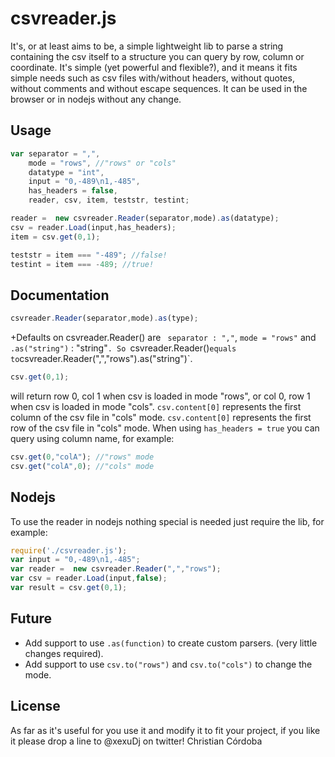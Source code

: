 # csvreader.js
It's, or at least aims to be, a simple lightweight lib to parse a string containing the csv itself to a structure you can query by row, column or coordinate.
It's simple (yet powerful and flexible?), and it means it fits simple needs such as csv files with/without headers, without quotes, without comments and without escape sequences.
It can be used in the browser or in nodejs without any change.

## Usage
````javascript
var separator = ",",
	mode = "rows", //"rows" or "cols"
	datatype = "int",
	input = "0,-489\n1,-485",
	has_headers = false,
	reader, csv, item, teststr, testint;

reader =  new csvreader.Reader(separator,mode).as(datatype);
csv = reader.Load(input,has_headers);
item = csv.get(0,1);

teststr = item === "-489"; //false!
testint = item === -489; //true!
````

## Documentation

````javascript
csvreader.Reader(separator,mode).as(type);
````
+Defaults on csvreader.Reader() are ` separator : ","`, `mode = "rows"` and `.as("string")` : "string"`. So `csvreader.Reader()` equals to `csvreader.Reader(",","rows").as("string")`.

````javascript
csv.get(0,1);
````
will return row 0, col 1 when csv is loaded in mode "rows", or col 0, row 1 when csv is loaded in mode "cols".
`csv.content[0]` represents the first column of the csv file in "cols" mode.
`csv.content[0]` represents the first row of the csv file in "cols" mode.
When using `has_headers = true` you can query using column name, for example:
````javascript
csv.get(0,"colA"); //"rows" mode
csv.get("colA",0); //"cols" mode
````

## Nodejs
To use the reader in nodejs nothing special is needed just require the lib, for example:
````javascript
require('./csvreader.js');
var input = "0,-489\n1,-485";
var reader =  new csvreader.Reader(",","rows");
var csv = reader.Load(input,false);
var result = csv.get(0,1);
````
## Future
- Add support to use `.as(function)` to create custom parsers. (very little changes required).
- Add support to use  `csv.to("rows")` and  `csv.to("cols")` to change the mode.

## License
As far as it's useful for you use it and modify it to fit your project, if you like it please drop a line to @xexuDj on twitter!
Christian Córdoba